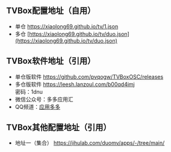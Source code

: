 ## TVBox配置地址（自用）
- 单仓 https://xiaolong69.github.io/tv/1.json
- 多仓 [https://xiaolong69.github.io/tv/duo.json](https://xiaolong69.github.io/tv/duo.json)

## TVBox软件地址（引用）
- 单仓版软件 https://github.com/pvqogw/TVBoxOSC/releases
- 多仓版软件 https://leesh.lanzoul.com/b00qd4imj  
密码：1dnu
- 微信公众号：多多应用汇
- QQ频道：[应用多多](https://qun.qq.com/qqweb/qunpro/share?_wv=3&_wwv=128&appChannel=share&inviteCode=1XbWa3rLtqN&businessType=9&from=181074&biz=ka&mainSourceId=share&subSourceId=others&jumpsource=shorturl#/out)

## TVBox其他配置地址（引用）
- 地址一（集合） https://jihulab.com/duomv/apps/-/tree/main/
